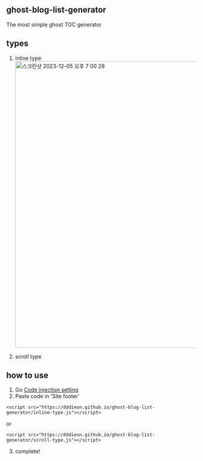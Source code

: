 ## ghost-blog-list-generator

The most simple ghost TOC generator

## types

1. inline type
   <img width="759" alt="스크린샷 2023-12-05 오후 7 00 28" src="https://github.com/dddieon/ghost-blog-list-generator/assets/59174247/741bc421-feb8-46ee-8297-df82d03aa097">

2. scroll type

## how to use

1. Go <a href="https://airsupply.ghost.io/ghost/#/settings">Code injection setting</a>
2. Paste code in 'Site footer'

```
<script src="https://dddieon.github.io/ghost-blog-list-generator/inline-type.js"></script>
```

or

```
<script src="https://dddieon.github.io/ghost-blog-list-generator/scroll-type.js"></script>
```

3. complete!
